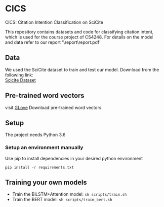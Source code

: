 # CICS
CICS: Citation Intention Classification on SciCite

This repository contains datasets and code for classifying citation intent, which is used for the course project of CS4248. 
For details on the model and data refer to our report '\report\report.pdf' 

## Data
We used the SciCite dataset to train and test our model. Download from the following link: </br>
[Scicite Dataset](https://www.dropbox.com/s/plj9nspkwrmmpqb/scicite-data.zip?dl=0)

## Pre-trained word vectors
visit 
[GLove](https://nlp.stanford.edu/projects/glove/.)
Download pre-trained word vectors
## Setup
The project needs Python 3.6
### Setup an environment manually
Use pip to install dependencies in your desired python environment

`pip install -r requirements.txt`

## Training your own models

- Train the BiLSTM+Attention model:
  `sh scripts/train.sh`
- Train the BERT model:
  `sh scripts/train_bert.sh`
